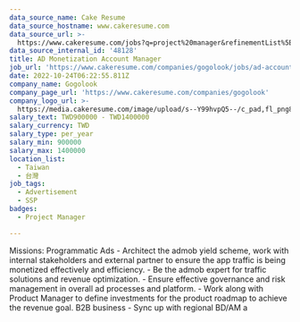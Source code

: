 ```yaml
---
data_source_name: Cake Resume
data_source_hostname: www.cakeresume.com
data_source_url: >-
  https://www.cakeresume.com/jobs?q=project%20manager&refinementList%5Blang_name%5D%5B0%5D=English&refinementList%5Bsalary_type%5D=per_year&range%5Bsalary_range%5D%5Bmin%5D=1000000&page=2
data_source_internal_id: '48128'
title: AD Monetization Account Manager
job_url: 'https://www.cakeresume.com/companies/gogolook/jobs/ad-account-manager'
date: 2022-10-24T06:22:55.811Z
company_name: Gogolook
company_page_url: 'https://www.cakeresume.com/companies/gogolook'
company_logo_url: >-
  https://media.cakeresume.com/image/upload/s--Y99hvpQ5--/c_pad,fl_png8,h_200,w_200/v1618254473/gi3vnzovbkfiqffe6fu7.png
salary_text: TWD900000 - TWD1400000
salary_currency: TWD
salary_type: per_year
salary_min: 900000
salary_max: 1400000
location_list:
  - Taiwan
  - 台灣
job_tags:
  - Advertisement
  - SSP
badges:
  - Project Manager

---
```


Missions: Programmatic Ads - Architect the admob yield scheme, work with internal stakeholders and external partner to ensure the app traffic is being monetized effectively and efficiency. - Be the admob expert for traffic solutions and revenue optimization. - Ensure effective governance and risk management in overall ad processes and platform. - Work along with Product Manager to define investments for the product roadmap to achieve the revenue goal. B2B business - Sync up with regional BD/AM a
